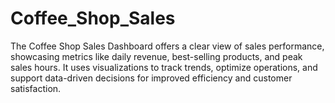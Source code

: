 # Coffee_Shop_Sales
The Coffee Shop Sales Dashboard offers a clear view of sales performance, showcasing metrics like daily revenue, best-selling products, and peak sales hours. It uses visualizations to track trends, optimize operations, and support data-driven decisions for improved efficiency and customer satisfaction.
